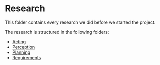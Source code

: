 # Research

This folder contains every research we did before we started the project.

The research is structured in the following folders:

* [Acting](./01_acting/Readme.md)
* [Perception](./02_perception/Readme.md)
* [Planning](./03_planning/Readme.md)
* [Requirements](./04_requirements/Readme.md)
